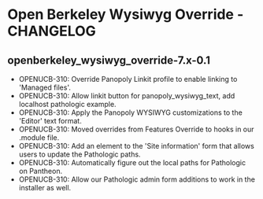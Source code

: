 Open Berkeley Wysiwyg Override - CHANGELOG
==============================

openberkeley_wysiwyg_override-7.x-0.1
------------------------------
* OPENUCB-310: 	Override Panopoly Linkit profile to enable linking to 'Managed files'.
* OPENUCB-310: 	Allow linkit button for panopoly_wysiwyg_text, add localhost pathologic example.
* OPENUCB-310: 	Apply the Panopoly WYSIWYG customizations to the 'Editor' text format.
* OPENUCB-310: 	Moved overrides from Features Override to hooks in our .module file.	
* OPENUCB-310: 	Add an element to the 'Site information' form that allows users to update the Pathologic paths.
* OPENUCB-310: 	Automatically figure out the local paths for Pathologic on Pantheon.
* OPENUCB-310: 	Allow our Pathologic admin form additions to work in the installer as well.
